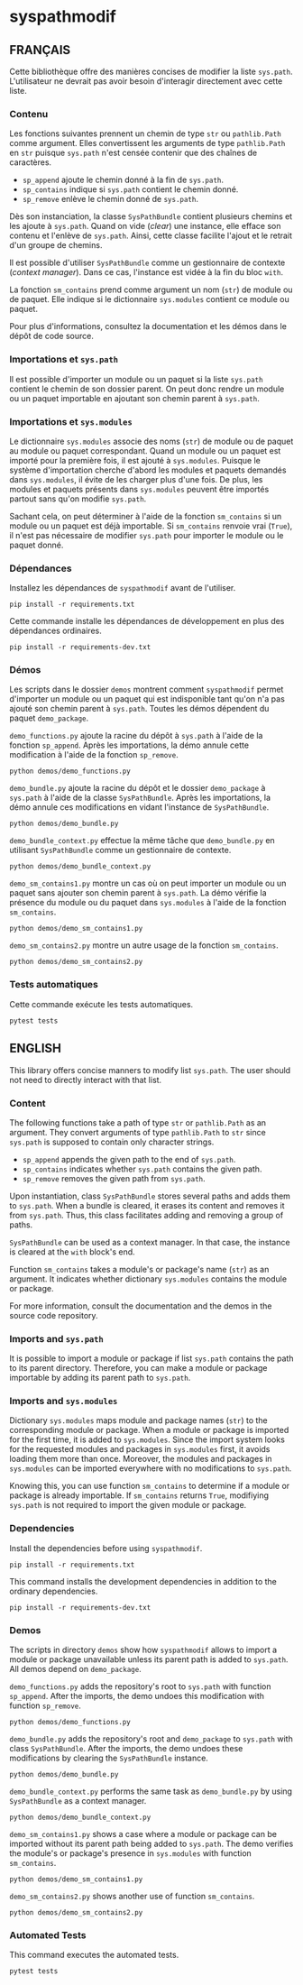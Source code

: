 # syspathmodif

## FRANÇAIS

Cette bibliothèque offre des manières concises de modifier la liste `sys.path`.
L'utilisateur ne devrait pas avoir besoin d'interagir directement avec cette
liste.

### Contenu

Les fonctions suivantes prennent un chemin de type `str` ou `pathlib.Path`
comme argument. Elles convertissent les arguments de type `pathlib.Path` en
`str` puisque `sys.path` n'est censée contenir que des chaînes de caractères.

* `sp_append` ajoute le chemin donné à la fin de `sys.path`.
* `sp_contains` indique si `sys.path` contient le chemin donné.
* `sp_remove` enlève le chemin donné de `sys.path`.

Dès son instanciation, la classe `SysPathBundle` contient plusieurs chemins et
les ajoute à `sys.path`. Quand on vide (*clear*) une instance, elle efface son
contenu et l'enlève de `sys.path`. Ainsi, cette classe facilite l'ajout et le
retrait d'un groupe de chemins.

Il est possible d'utiliser `SysPathBundle` comme un gestionnaire de contexte
(*context manager*). Dans ce cas, l'instance est vidée à la fin du bloc `with`.

La fonction `sm_contains` prend comme argument un nom (`str`) de module ou de
paquet. Elle indique si le dictionnaire `sys.modules` contient ce module ou
paquet.

Pour plus d'informations, consultez la documentation et les démos dans le dépôt
de code source.

### Importations et `sys.path`

Il est possible d'importer un module ou un paquet si la liste `sys.path`
contient le chemin de son dossier parent. On peut donc rendre un module ou un
paquet importable en ajoutant son chemin parent à `sys.path`.

### Importations et `sys.modules`

Le dictionnaire `sys.modules` associe des noms (`str`) de module ou de paquet
au module ou paquet correspondant. Quand un module ou un paquet est importé
pour la première fois, il est ajouté à `sys.modules`. Puisque le système
d'importation cherche d'abord les modules et paquets demandés dans
`sys.modules`, il évite de les charger plus d'une fois. De plus, les modules et
paquets présents dans `sys.modules` peuvent être importés partout sans qu'on
modifie `sys.path`.

Sachant cela, on peut déterminer à l'aide de la fonction `sm_contains` si un
module ou un paquet est déjà importable. Si `sm_contains` renvoie vrai
(`True`), il n'est pas nécessaire de modifier `sys.path` pour importer le
module ou le paquet donné.

### Dépendances

Installez les dépendances de `syspathmodif` avant de l'utiliser.
```
pip install -r requirements.txt
```

Cette commande installe les dépendances de développement en plus des
dépendances ordinaires.
```
pip install -r requirements-dev.txt
```

### Démos

Les scripts dans le dossier `demos` montrent comment `syspathmodif` permet
d'importer un module ou un paquet qui est indisponible tant qu'on n'a pas
ajouté son chemin parent à `sys.path`. Toutes les démos dépendent du paquet
`demo_package`.

`demo_functions.py` ajoute la racine du dépôt à `sys.path` à l'aide de la
fonction `sp_append`. Après les importations, la démo annule cette modification
à l'aide de la fonction `sp_remove`.
```
python demos/demo_functions.py
```

`demo_bundle.py` ajoute la racine du dépôt et le dossier `demo_package` à
`sys.path` à l'aide de la classe `SysPathBundle`. Après les importations, la
démo annule ces modifications en vidant l'instance de `SysPathBundle`.
```
python demos/demo_bundle.py
```

`demo_bundle_context.py` effectue la même tâche que `demo_bundle.py` en
utilisant `SysPathBundle` comme un gestionnaire de contexte.
```
python demos/demo_bundle_context.py
```

`demo_sm_contains1.py` montre un cas où on peut importer un module ou un paquet
sans ajouter son chemin parent à `sys.path`. La démo vérifie la présence du
module ou du paquet dans `sys.modules` à l'aide de la fonction `sm_contains`.
```
python demos/demo_sm_contains1.py
```

`demo_sm_contains2.py` montre un autre usage de la fonction `sm_contains`.
```
python demos/demo_sm_contains2.py
```

### Tests automatiques

Cette commande exécute les tests automatiques.
```
pytest tests
```

## ENGLISH

This library offers concise manners to modify list `sys.path`.
The user should not need to directly interact with that list.

### Content

The following functions take a path of type `str` or `pathlib.Path` as an
argument. They convert arguments of type `pathlib.Path` to `str` since
`sys.path` is supposed to contain only character strings.

* `sp_append` appends the given path to the end of `sys.path`.
* `sp_contains` indicates whether `sys.path` contains the given path.
* `sp_remove` removes the given path from `sys.path`.

Upon instantiation, class `SysPathBundle` stores several paths and adds them to
`sys.path`. When a bundle is cleared, it erases its content and removes it from
`sys.path`. Thus, this class facilitates adding and removing a group of paths.

`SysPathBundle` can be used as a context manager. In that case, the instance is
cleared at the `with` block's end.

Function `sm_contains` takes a module's or package's name (`str`) as an
argument. It indicates whether dictionary `sys.modules` contains the module or
package.

For more information, consult the documentation and the demos in the source
code repository.

### Imports and `sys.path`

It is possible to import a module or package if list `sys.path` contains the
path to its parent directory. Therefore, you can make a module or package
importable by adding its parent path to `sys.path`.

### Imports and `sys.modules`

Dictionary `sys.modules` maps module and package names (`str`) to the
corresponding module or package. When a module or package is imported for the
first time, it is added to `sys.modules`. Since the import system looks for the
requested modules and packages in `sys.modules` first, it avoids loading them
more than once. Moreover, the modules and packages in `sys.modules` can be
imported everywhere with no modifications to `sys.path`.

Knowing this, you can use function `sm_contains` to determine if a module or
package is already importable. If `sm_contains` returns `True`, modifiying
`sys.path` is not required to import the given module or package.

### Dependencies

Install the dependencies before using `syspathmodif`.
```
pip install -r requirements.txt
```

This command installs the development dependencies in addition to the ordinary
dependencies.
```
pip install -r requirements-dev.txt
```

### Demos

The scripts in directory `demos` show how `syspathmodif` allows to import a
module or package unavailable unless its parent path is added to `sys.path`.
All demos depend on `demo_package`.

`demo_functions.py` adds the repository's root to `sys.path` with function
`sp_append`. After the imports, the demo undoes this modification with function
`sp_remove`.
```
python demos/demo_functions.py
```

`demo_bundle.py` adds the repository's root and `demo_package` to `sys.path`
with class `SysPathBundle`. After the imports, the demo undoes these
modifications by clearing the `SysPathBundle` instance.
```
python demos/demo_bundle.py
```

`demo_bundle_context.py` performs the same task as `demo_bundle.py` by using
`SysPathBundle` as a context manager.
```
python demos/demo_bundle_context.py
```

`demo_sm_contains1.py` shows a case where a module or package can be imported
without its parent path being added to `sys.path`. The demo verifies the
module's or package's presence in `sys.modules` with function `sm_contains`.
```
python demos/demo_sm_contains1.py
```

`demo_sm_contains2.py` shows another use of function `sm_contains`.
```
python demos/demo_sm_contains2.py
```

### Automated Tests

This command executes the automated tests.
```
pytest tests
```
